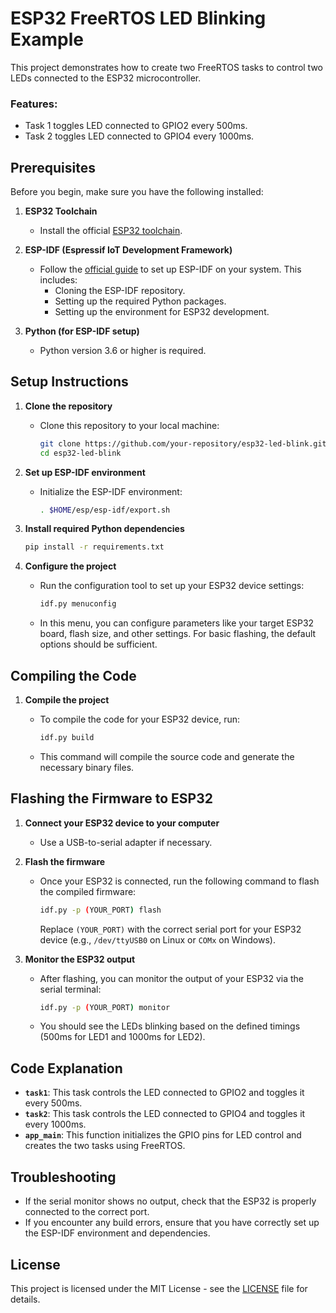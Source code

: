 # ESP32 FreeRTOS LED Blinking Example

This project demonstrates how to create two FreeRTOS tasks to control two LEDs connected to the ESP32 microcontroller.

### Features:
- Task 1 toggles LED connected to GPIO2 every 500ms.
- Task 2 toggles LED connected to GPIO4 every 1000ms.

## Prerequisites

Before you begin, make sure you have the following installed:

1. **ESP32 Toolchain**
   - Install the official [ESP32 toolchain](https://docs.espressif.com/projects/esp-idf/en/latest/esp32/get-started/).
   
2. **ESP-IDF (Espressif IoT Development Framework)**
   - Follow the [official guide](https://docs.espressif.com/projects/esp-idf/en/latest/esp32/get-started/) to set up ESP-IDF on your system. This includes:
     - Cloning the ESP-IDF repository.
     - Setting up the required Python packages.
     - Setting up the environment for ESP32 development.

3. **Python (for ESP-IDF setup)**
   - Python version 3.6 or higher is required.

## Setup Instructions

1. **Clone the repository**
   - Clone this repository to your local machine:
   
     ```bash
     git clone https://github.com/your-repository/esp32-led-blink.git
     cd esp32-led-blink
     ```

2. **Set up ESP-IDF environment**
   - Initialize the ESP-IDF environment:

     ```bash
     . $HOME/esp/esp-idf/export.sh
     ```

3. **Install required Python dependencies**

   ```bash
   pip install -r requirements.txt
   ```

4. **Configure the project**
   - Run the configuration tool to set up your ESP32 device settings:

     ```bash
     idf.py menuconfig
     ```

   - In this menu, you can configure parameters like your target ESP32 board, flash size, and other settings. For basic flashing, the default options should be sufficient.

## Compiling the Code

1. **Compile the project**
   - To compile the code for your ESP32 device, run:

     ```bash
     idf.py build
     ```

   - This command will compile the source code and generate the necessary binary files.

## Flashing the Firmware to ESP32

1. **Connect your ESP32 device to your computer**
   - Use a USB-to-serial adapter if necessary.

2. **Flash the firmware**
   - Once your ESP32 is connected, run the following command to flash the compiled firmware:

     ```bash
     idf.py -p (YOUR_PORT) flash
     ```

     Replace `(YOUR_PORT)` with the correct serial port for your ESP32 device (e.g., `/dev/ttyUSB0` on Linux or `COMx` on Windows).

3. **Monitor the ESP32 output**
   - After flashing, you can monitor the output of your ESP32 via the serial terminal:

     ```bash
     idf.py -p (YOUR_PORT) monitor
     ```

   - You should see the LEDs blinking based on the defined timings (500ms for LED1 and 1000ms for LED2).

## Code Explanation

- **`task1`**: This task controls the LED connected to GPIO2 and toggles it every 500ms.
- **`task2`**: This task controls the LED connected to GPIO4 and toggles it every 1000ms.
- **`app_main`**: This function initializes the GPIO pins for LED control and creates the two tasks using FreeRTOS.

## Troubleshooting

- If the serial monitor shows no output, check that the ESP32 is properly connected to the correct port.
- If you encounter any build errors, ensure that you have correctly set up the ESP-IDF environment and dependencies.

## License

This project is licensed under the MIT License - see the [LICENSE](LICENSE) file for details.
